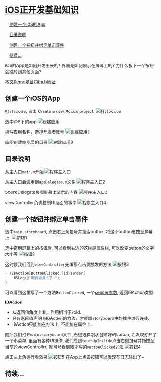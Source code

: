 # [iOS正开发基础知识](https://puffhub.github.io/Crack/iOS-Crack/)

&emsp;[创建一个iOS的App](#创建一个iOS的App)

&emsp;[目录说明](#目录说明)

&emsp;[创建一个按钮并绑定单击事件](#创建一个按钮并绑定单击事件)

&emsp;[待续...](#待续)

iOS的App是如何开发出来的? 界面是如何展示在屏幕上的? 为什么按下一个按钮会跳转到其他页面? 

[本文Demo项目Github地址](https://github.com/puffhub/iOS-Demo)

## 创建一个iOS的App
打开xcode, 点击 Create a new Xcode project.
![打开xcode](./imgs/打开Xcode.png)

选中iOS下的app
![创建应用](./imgs/创建应用.png)

填写应用名称，选择开发者账号
![创建应用2](./imgs/创建应用2.png)

应用创建完毕后的目录
![创建应用3](./imgs/创建应用3.png)


## 目录说明
从主入口```main.m```开始
![程序主入口](./imgs/程序主入口.png)


从主入口会调用到```appDelegate.m```文件
![程序主入口2](./imgs/程序主入口2.png)


SceneDelegate负责屏幕上显示的内容
![程序主入口3](./imgs/程序主入口3.png)


viewController负责控制UI层面的事件
![程序主入口4](./imgs/程序主入口4.png)

## 创建一个按钮并绑定单击事件
选中```main.storyboard```,  点击右上角加号并搜索button, 将这个button拖拽至屏幕上.
![按钮1](./imgs/按钮1.png)

选中拖到屏幕上的按钮后, 可以看到右边的这栏是属性栏, 可以改变button的文字大小等
![按钮2](./imgs/按钮2.png)

这时候我们回到```viewController```先编写点击要触发的方法
![按钮3](./imgs/按钮3.png)

``` objectivec
- (IBAction)ButtonClicked:(id)sender{
    NSLog(@"啊我被点击了~");
}
```


可以看到这里写了一个方法```ButtonClicked```, 一个[sender参数](https://blog.csdn.net/weixin_33840661/article/details/89984708), 返回IBAction类型. 

**IBAction**<br />
- 从返回值角度上看，作用相当于void.
- 只有返回值声明为IBAction的方法，才能跟storyboard中的控件进行连线.
- IBAction只能加在方法上, 不能加在属性上.

随后我们打开```main.storyboard```文件, 右键选择刚才创建好的button, 会发现打开了一个小菜单, 里面有各种UI操作, 我们找到```touchUpInslide```点击右侧加号并拖拽至当前的viewController, 就可以看到刚才写的```ButtonClicked```方法
![按钮4](./imgs/按钮4.png)

点击左上角运行看效果
![按钮5](./imgs/按钮5.png)
在App上点击按钮可以发现有日志输出了~

## 待续...
